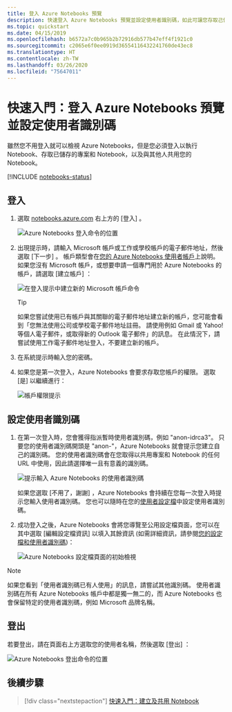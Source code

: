 ```yaml
---
title: 登入 Azure Notebooks 預覽
description: 快速登入 Azure Notebooks 預覽並設定使用者識別碼，如此可讓您存取己儲存的專案並與他人共用 Notebook。
ms.topic: quickstart
ms.date: 04/15/2019
ms.openlocfilehash: b6572a7c0b965b2b72916db577b47eff4f1921c0
ms.sourcegitcommit: c2065e6f0ee0919d36554116432241760de43ec8
ms.translationtype: HT
ms.contentlocale: zh-TW
ms.lasthandoff: 03/26/2020
ms.locfileid: "75647011"
---
```

# <a name="quickstart-sign-in-and-set-a-user-id-for-azure-notebooks-preview"></a>快速入門：登入 Azure Notebooks 預覽並設定使用者識別碼

雖然您不用登入就可以檢視 Azure Notebooks，但是您必須登入以執行 Notebook、存取已儲存的專案和 Notebook，以及與其他人共用您的 Notebook。

[!INCLUDE [notebooks-status](../../includes/notebooks-status.md)]

## <a name="sign-in"></a>登入

1. 選取 [notebooks.azure.com](https://notebooks.azure.com/) 右上方的 [登入]  。

    ![Azure Notebooks 登入命令的位置](media/accounts/sign-in-command.png)

1. 出現提示時，請輸入 Microsoft 帳戶或工作或學校帳戶的電子郵件地址，然後選取 [下一步]  。 帳戶類型會在[您的 Azure Notebooks 使用者帳戶](azure-notebooks-user-account.md)上說明。 如果您沒有 Microsoft 帳戶，或想要申請一個專門用於 Azure Notebooks 的帳戶，請選取 [建立帳戶]  ：

    ![在登入提示中建立新的 Microsoft 帳戶命令](media/accounts/create-new-microsoft-account.png)

    > [!Tip]
    > 如果您嘗試使用已有帳戶與其關聯的電子郵件地址建立新的帳戶，您可能會看到「您無法使用公司或學校電子郵件地址註冊。 請使用例如 Gmail 或 Yahoo! 等個人電子郵件，或取得新的 Outlook 電子郵件」的訊息。 在此情況下，請嘗試使用工作電子郵件地址登入，不要建立新的帳戶。

1. 在系統提示時輸入您的密碼。

1. 如果您是第一次登入，Azure Notebooks 會要求存取您帳戶的權限。 選取 [是]  以繼續進行：

    ![帳戶權限提示](media/accounts/account-permission-prompt.png)

## <a name="set-a-user-id"></a>設定使用者識別碼

1. 在第一次登入時，您會獲得指派暫時使用者識別碼，例如 "anon-idrca3"。 只要您的使用者識別碼開頭是 "anon-"，Azure Notebooks 就會提示您建立自己的識別碼。 您的使用者識別碼會在您取得以共用專案和 Notebook 的任何 URL 中使用，因此請選擇唯一且有意義的識別碼。

    ![提示輸入 Azure Notebooks 的使用者識別碼](media/accounts/create-user-id.png)

    如果您選取 [不用了，謝謝]  ，Azure Notebooks 會持續在您每一次登入時提示您輸入使用者識別碼。 您也可以隨時在您的[使用者設定檔](azure-notebooks-user-profile.md)中設定使用者識別碼。

1. 成功登入之後，Azure Notebooks 會將您導覽至公用設定檔頁面，您可以在其中選取 [編輯設定檔資訊]  以填入其餘資訊 (如需詳細資訊，請參閱[您的設定檔和使用者識別碼](azure-notebooks-user-profile.md))：

    ![Azure Notebooks 設定檔頁面的初始檢視](media/accounts/profile-page-new.png)

> [!NOTE]
> 如果您看到「使用者識別碼已有人使用」的訊息，請嘗試其他識別碼。 使用者識別碼在所有 Azure Notebooks 帳戶中都是獨一無二的，而 Azure Notebooks 也會保留特定的使用者識別碼，例如 Microsoft 品牌名稱。

## <a name="sign-out"></a>登出

若要登出，請在頁面右上方選取您的使用者名稱，然後選取 [登出]  ：

![Azure Notebooks 登出命令的位置](media/accounts/sign-out-command.png)

## <a name="next-steps"></a>後續步驟

> [!div class="nextstepaction"]
> [快速入門：建立及共用 Notebook](quickstart-create-share-jupyter-notebook.md)

